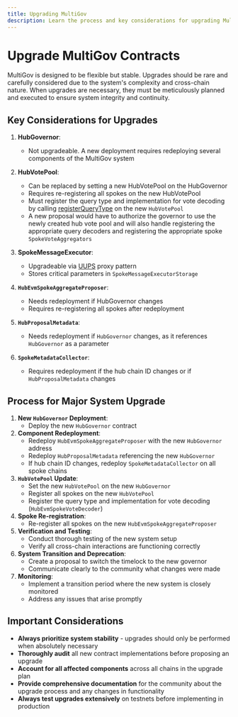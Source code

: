 ```yaml
---
title: Upgrading MultiGov
description: Learn the process and key considerations for upgrading MultiGov, ensuring system integrity and careful planning across cross-chain components.
---
```


# Upgrade MultiGov Contracts

MultiGov is designed to be flexible but stable. Upgrades should be rare and carefully considered due to the system's complexity and cross-chain nature. When upgrades are necessary, they must be meticulously planned and executed to ensure system integrity and continuity.

## Key Considerations for Upgrades

1. **HubGovernor**:
    - Not upgradeable. A new deployment requires redeploying several components of the MultiGov system

2. **HubVotePool**:
    - Can be replaced by setting a new HubVotePool on the HubGovernor
    - Requires re-registering all spokes on the new HubVotePool
    - Must register the query type and implementation for vote decoding by calling [registerQueryType](https://github.com/wormhole-foundation/example-multigov/blob/main/evm/src/HubVotePool.sol#L84) on the new `HubVotePool` <!-- link not working repo not public yet -->
    - A new proposal would have to authorize the governor to use the newly created hub vote pool and will also handle registering the appropriate query decoders and registering the appropriate spoke `SpokeVoteAggregators`

3. **SpokeMessageExecutor**:
    - Upgradeable via [UUPS](https://www.rareskills.io/post/uups-proxy) proxy pattern
    - Stores critical parameters in `SpokeMessageExecutorStorage`

4. **`HubEvmSpokeAggregateProposer`**:
    - Needs redeployment if HubGovernor changes
    - Requires re-registering all spokes after redeployment

5. **`HubProposalMetadata`**:
    - Needs redeployment if `HubGovernor` changes, as it references `HubGovernor` as a parameter

6. **`SpokeMetadataCollector`**:
    - Requires redeployment if the hub chain ID changes or if `HubProposalMetadata` changes

## Process for Major System Upgrade <!-- (e.g., New HubGovernor) i dont really like this eg being in the title -->

1. **New `HubGovernor` Deployment**:
    - Deploy the new `HubGovernor` contract
1. **Component Redeployment**:
    - Redeploy `HubEvmSpokeAggregateProposer` with the new `HubGovernor` address
    - Redeploy `HubProposalMetadata` referencing the new `HubGovernor`
    - If hub chain ID changes, redeploy `SpokeMetadataCollector` on all spoke chains
1. **`HubVotePool` Update**:
    - Set the new `HubVotePool` on the new `HubGovernor`
    - Register all spokes on the new `HubVotePool`
    - Register the query type and implementation for vote decoding (`HubEvmSpokeVoteDecoder`)
1. **Spoke Re-registration**:
    - Re-register all spokes on the new `HubEvmSpokeAggregateProposer`
1. **Verification and Testing**:
    - Conduct thorough testing of the new system setup
    - Verify all cross-chain interactions are functioning correctly
1. **System Transition and Deprecation**:
    - Create a proposal to switch the timelock to the new governor
    - Communicate clearly to the community what changes were made
1. **Monitoring**:
    - Implement a transition period where the new system is closely monitored
    - Address any issues that arise promptly

## Important Considerations

- **Always prioritize system stability** - upgrades should only be performed when absolutely necessary
- **Thoroughly audit** all new contract implementations before proposing an upgrade
- **Account for all affected components** across all chains in the upgrade plan
- **Provide comprehensive documentation** for the community about the upgrade process and any changes in functionality
- **Always test upgrades extensively** on testnets before implementing in production
